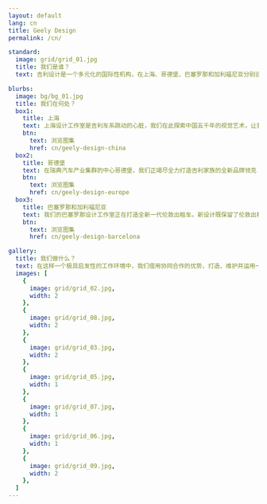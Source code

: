 ```yaml
---
layout: default
lang: cn
title: Geely Design
permalink: /cn/

standard:
  image: grid/grid_01.jpg
  title: 我们是谁？
  text: 吉利设计是一个多元化的国际性机构，在上海、哥德堡、巴塞罗那和加利福尼亚分别设有功能完备的设计中心，员工总数约为500人。四大设计中心拥有顶级的设计团队和先进的设计研发设备，负责为吉利汽车的三大品牌，即吉利、领克和伦敦出租车，精心打造独一无二的设计语言。

blurbs:
  image: bg/bg_01.jpg
  title: 我们在何处？
  box1:
    title: 上海
    text: 上海设计工作室是吉利车系跳动的心脏，我们在此探索中国五千年的视觉艺术，让我们的产品在细微之处彰显独特品味。我们的团队已经成立了一个设计中心，在发布多款产品的同时，致力于打造吉利汽车清晰连贯的品牌形象。
    btn:
      text: 浏览图集
      href: cn/geely-design-china
  box2:
    title: 哥德堡
    text: 在瑞典汽车产业集群的中心哥德堡，我们正竭尽全力打造吉利家族的全新品牌领克（LYNK & CO）及其蓄势待发的产品。由于其精妙的设计和对我们所生活的互联世界的了解，领克已为人熟知。
    btn:
      text: 浏览图集
      href: cn/geely-design-europe
  box3:
    title: 巴塞罗那和加利福尼亚
    text: 我们的巴塞罗那设计工作室正在打造全新一代伦敦出租车。新设计既保留了伦敦出租车的经典元素，又新增了大量创意，让这个标志性车型焕然一新。
    btn:
      text: 浏览图集
      href: cn/geely-design-barcelona

gallery:
  title: 我们做什么？
  text: 在这样一个极具启发性的工作环境中，我们借用协同合作的优势，打造、维护并运用一支顶尖的设计团队。我们在业界顶级的设计开发流程和设备的支持下，不断挑战先入之见，向客户交付高端品牌的设计。
  images: [
    {
      image: grid/grid_02.jpg,
      width: 2
    },
    {
      image: grid/grid_08.jpg,
      width: 2
    },
    {
      image: grid/grid_03.jpg,
      width: 2
    },
    {
      image: grid/grid_05.jpg,
      width: 1
    },
    {
      image: grid/grid_07.jpg,
      width: 1
    },
    {
      image: grid/grid_06.jpg,
      width: 1
    },
    {
      image: grid/grid_09.jpg,
      width: 2
    },
  ]
---
```

